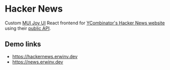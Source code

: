 Hacker News
===========

Custom [MUI Joy UI](https://mui.com/joy-ui/getting-started/overview/) React frontend for [YCombinator's Hacker News website](https://news.ycombinator.com) using their [public API](https://github.com/HackerNews/API).

## Demo links

- https://hackernews.erwinv.dev
- https://news.erwinv.dev
